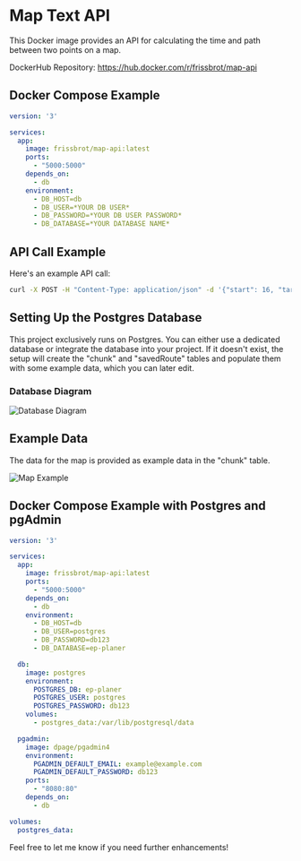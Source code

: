 # Map Text API

This Docker image provides an API for calculating the time and path between two points on a map. 

DockerHub Repository: https://hub.docker.com/r/frissbrot/map-api

## Docker Compose Example

```yaml
version: '3'

services:
  app:
    image: frissbrot/map-api:latest
    ports:
      - "5000:5000"
    depends_on:
      - db
    environment:
      - DB_HOST=db
      - DB_USER=*YOUR DB USER*
      - DB_PASSWORD=*YOUR DB USER PASSWORD*
      - DB_DATABASE=*YOUR DATABASE NAME*
```

## API Call Example

Here's an example API call:

```bash
curl -X POST -H "Content-Type: application/json" -d '{"start": 16, "target": 1}' http://127.0.0.1:5000/api
```

## Setting Up the Postgres Database

This project exclusively runs on Postgres. You can either use a dedicated database or integrate the database into your project. If it doesn't exist, the setup will create the "chunk" and "savedRoute" tables and populate them with some example data, which you can later edit.

### Database Diagram

![Database Diagram](https://github.com/FrissBrot/text-map-api/assets/60073321/23037a58-5a5a-4c8b-b467-1f607bc2f7bf)

## Example Data

The data for the map is provided as example data in the "chunk" table.

![Map Example](https://github.com/FrissBrot/text-map-api/assets/60073321/f0405b33-e868-4ed2-8c89-afb2dd9739ea)

## Docker Compose Example with Postgres and pgAdmin

```yaml
version: '3'

services:
  app:
    image: frissbrot/map-api:latest
    ports:
      - "5000:5000"
    depends_on:
      - db
    environment:
      - DB_HOST=db
      - DB_USER=postgres
      - DB_PASSWORD=db123
      - DB_DATABASE=ep-planer

  db:
    image: postgres
    environment:
      POSTGRES_DB: ep-planer
      POSTGRES_USER: postgres
      POSTGRES_PASSWORD: db123
    volumes:
      - postgres_data:/var/lib/postgresql/data

  pgadmin:
    image: dpage/pgadmin4
    environment:
      PGADMIN_DEFAULT_EMAIL: example@example.com
      PGADMIN_DEFAULT_PASSWORD: db123
    ports:
      - "8080:80"
    depends_on:
      - db

volumes:
  postgres_data:
```

Feel free to let me know if you need further enhancements!

